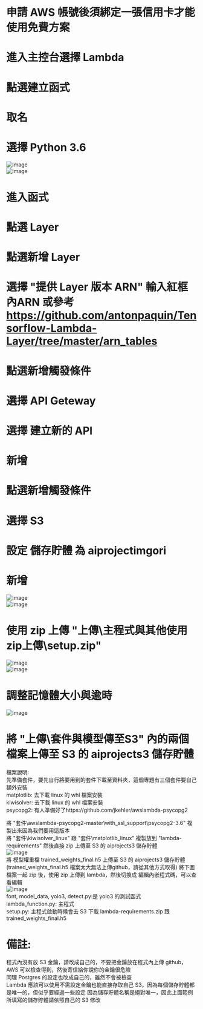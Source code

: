 # 申請 AWS 帳號後須綁定一張信用卡才能使用免費方案  
  
# 進入主控台選擇 Lambda  
# 點選建立函式  
# 取名  
# 選擇 Python 3.6  
![image](https://github.com/broodkey/AITY01-G4/blob/master/Lambda/md_images/MD%201.png)  
![image](https://github.com/broodkey/AITY01-G4/blob/master/Lambda/md_images/MD%202.png)  
  
# 進入函式  
# 點選 Layer    
# 點選新增 Layer  
# 選擇 "提供 Layer 版本 ARN" 輸入紅框內ARN 或參考 https://github.com/antonpaquin/Tensorflow-Lambda-Layer/tree/master/arn_tables  
# 點選新增觸發條件  
# 選擇 API Geteway  
# 選擇 建立新的 API  
# 新增  
  
# 點選新增觸發條件  
# 選擇 S3  
# 設定 儲存貯體 為 aiprojectimgori  
# 新增  
![image](https://github.com/broodkey/AITY01-G4/blob/master/Lambda/md_images/MD%203.png)  
![image](https://github.com/broodkey/AITY01-G4/blob/master/Lambda/md_images/MD%204.png)  
  
# 使用 zip 上傳 "上傳\主程式與其他使用zip上傳\setup.zip"  
![image](https://github.com/broodkey/AITY01-G4/blob/master/Lambda/md_images/MD%206.png)  
![image](https://github.com/broodkey/AITY01-G4/blob/master/Lambda/md_images/MD%205.png)  
  
# 調整記憶體大小與逾時  
![image](https://github.com/broodkey/AITY01-G4/blob/master/Lambda/md_images/MD%207.png)  
  
# 將 "上傳\套件與模型傳至S3" 內的兩個檔案上傳至 S3 的 aiprojects3 儲存貯體
  
檔案說明:  
先準備套件，要先自行將要用到的套件下載至資料夾，這個專題有三個套件要自己額外安裝  
matplotlib: 去下載 linux 的 whl 檔案安裝  
kiwisolver: 去下載 linux 的 whl 檔案安裝  
psycopg2: 有人準備好了https://github.com/jkehler/awslambda-psycopg2  
  
將 "套件\awslambda-psycopg2-master\with_ssl_support\psycopg2-3.6" 複製出來因為我們要用這版本  
將 "套件\kiwisolver_linux\" 跟 "套件\matplotlib_linux\" 複製放到 "lambda-requirements\" 然後直接 zip 上傳至 S3 的 aiprojects3 儲存貯體  
![image](https://github.com/broodkey/AITY01-G4/blob/master/Lambda/md_images/MD%208.png)  
將 模型權重檔 trained_weights_final.h5 上傳至 S3 的 aiprojects3 儲存貯體  
(trained_weights_final.h5 檔案太大無法上傳github，請從其他方式取得)
將下圖檔案一起 zip 後，使用 zip 上傳到 lambda，然後切換成 編輯內嵌程式碼，可以查看編輯  
![image](https://github.com/broodkey/AITY01-G4/blob/master/Lambda/md_images/MD%209.png)  
font\, model_data\, yolo3\, detect.py:是 yolo3 的測試函式  
lambda_function.py: 主程式  
setup.py: 主程式啟動時候會去 S3 下載 lambda-requirements.zip 跟 trained_weights_final.h5  

# 備註:
程式內沒有放 S3 金鑰，請改成自己的，不要把金鑰放在程式內上傳 github，AWS 可以檢查得到，然後寄信給你說你的金鑰很危險  
同理 Postgres 的設定也改成自己的，雖然不會被檢查  
Lambda 應該可以使用不需設定金鑰也能直接存取自己 S3，因為每個儲存貯體都是唯一的，但似乎要經過一些設定
因為儲存貯體名稱是絕對唯一，因此上面範例所填寫的儲存貯體請依照自己的 S3 修改

